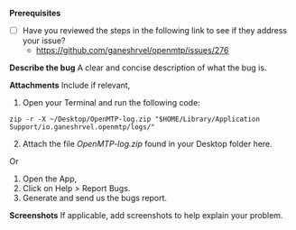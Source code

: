 **Prerequisites**

- [ ] Have you reviewed the steps in the following link to see if they address your issue? 
   - https://github.com/ganeshrvel/openmtp/issues/276

**Describe the bug**
A clear and concise description of what the bug is.


**Attachments**
Include if relevant,
1. Open your Terminal and run the following code:
```shell
zip -r -X ~/Desktop/OpenMTP-log.zip "$HOME/Library/Application Support/io.ganeshrvel.openmtp/logs/"
```
2. Attach the file *OpenMTP-log.zip* found in your Desktop folder here.

Or

1. Open the App,
2. Click on Help > Report Bugs.
3. Generate and send us the bugs report.

**Screenshots**
If applicable, add screenshots to help explain your problem.
